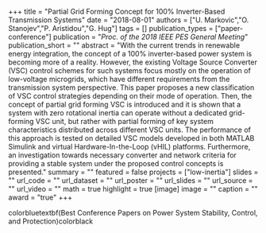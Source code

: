 +++
title = "Partial Grid Forming Concept for 100% Inverter-Based Transmission Systems"
date = "2018-08-01"
authors = ["U. Markovic","O. Stanojev","P. Aristidou","G. Hug"]
tags = []
publication_types = ["paper-conference"]
publication = "_Proc. of the 2018 IEEE PES General Meeting_"
publication_short = ""
abstract = "With the current trends in renewable energy integration, the concept of a 100% inverter-based power system is becoming more of a reality. However, the existing Voltage Source Converter (VSC) control schemes for such systems focus mostly on the operation of low-voltage microgrids, which have different requirements from the transmission system perspective. This paper proposes a new classification of VSC control strategies depending on their mode of operation. Then, the concept of partial grid forming VSC is introduced and it is shown that a system with zero rotational inertia can operate without a dedicated grid-forming VSC unit, but rather with partial forming of key system characteristics distributed across different VSC units. The performance of this approach is tested on detailed VSC models developed in both MATLAB Simulink and virtual Hardware-In-the-Loop (vHIL) platforms. Furthermore, an investigation towards necessary converter and network criteria for providing a stable system under the proposed control concepts is presented."
summary = ""
featured = false
projects = ["low-inertia"]
slides = ""
url_code = ""
url_dataset = ""
url_poster = ""
url_slides = ""
url_source = ""
url_video = ""
math = true
highlight = true
[image]
image = ""
caption = ""
award = "true"
+++

colorbluetextbf(Best Conference Papers on Power System Stability, Control, and Protection)colorblack
